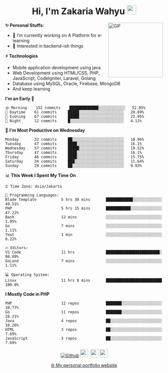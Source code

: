 <h1 align="center">Hi, I'm Zakaria Wahyu <img src="https://github.com/TheDudeThatCode/TheDudeThatCode/blob/master/Assets/Hi.gif" width="29px"></h1>

<img align="right" alt="GIF" height="175px" src="https://www.nayakapratama.co.id/wp-content/uploads/2019/07/Website-Maintenance.gif" />

**✨ Personal Stuffs:**
- 🔭 I’m currently working on A Platform for e-learning 
- 🌱 Interested in backend-ish things

**⚡ Technologies**
- Mobile application development using java
- Web Development using HTML/CSS, PHP, JavaScript, CodeIgniter, Laravel, Golang
- Database using MySQL, Oracle, Firebase, MongoDB
- And keep learning

<!--START_SECTION:waka-->
**I'm an Early 🐤** 

```text
🌞 Morning    152 commits    █████████████░░░░░░░░░░░░   52.05% 
🌆 Daytime    61 commits     █████░░░░░░░░░░░░░░░░░░░░   20.89% 
🌃 Evening    67 commits     █████░░░░░░░░░░░░░░░░░░░░   22.95% 
🌙 Night      12 commits     █░░░░░░░░░░░░░░░░░░░░░░░░   4.11%

```
📅 **I'm Most Productive on Wednesday** 

```text
Monday       32 commits     ██░░░░░░░░░░░░░░░░░░░░░░░   10.96% 
Tuesday      47 commits     ████░░░░░░░░░░░░░░░░░░░░░   16.1% 
Wednesday    57 commits     █████░░░░░░░░░░░░░░░░░░░░   19.52% 
Thursday     47 commits     ████░░░░░░░░░░░░░░░░░░░░░   16.1% 
Friday       46 commits     ████░░░░░░░░░░░░░░░░░░░░░   15.75% 
Saturday     34 commits     ███░░░░░░░░░░░░░░░░░░░░░░   11.64% 
Sunday       29 commits     ██░░░░░░░░░░░░░░░░░░░░░░░   9.93%

```


📊 **This Week I Spent My Time On** 

```text
⌚︎ Time Zone: Asia/Jakarta

💬 Programming Languages: 
Blade Template           5 hrs 30 mins       ████████████░░░░░░░░░░░░░   49.51% 
PHP                      5 hrs 15 mins       ███████████░░░░░░░░░░░░░░   47.22% 
Bash                     12 mins             ░░░░░░░░░░░░░░░░░░░░░░░░░   1.95% 
Go                       7 mins              ░░░░░░░░░░░░░░░░░░░░░░░░░   1.11% 
Text                     1 min               ░░░░░░░░░░░░░░░░░░░░░░░░░   0.22%

🔥 Editors: 
VS Code                  11 hrs              ████████████████████████░   98.89% 
GoLand                   7 mins              ░░░░░░░░░░░░░░░░░░░░░░░░░   1.11%

💻 Operating System: 
Linux                    11 hrs 8 mins       █████████████████████████   100.0%

```

**I Mostly Code in PHP** 

```text
PHP                      12 repos            ███████░░░░░░░░░░░░░░░░░░   30.77% 
Go                       11 repos            ███████░░░░░░░░░░░░░░░░░░   28.21% 
Java                     4 repos             ██░░░░░░░░░░░░░░░░░░░░░░░   10.26% 
HTML                     3 repos             ██░░░░░░░░░░░░░░░░░░░░░░░   7.69% 
JavaScript               3 repos             ██░░░░░░░░░░░░░░░░░░░░░░░   7.69%

```



<!--END_SECTION:waka-->

<p align="center">
<a href="https://github.com/zakariawahyu" target="_blank"><img alt="Github" src="https://img.shields.io/badge/GitHub-%2312100E.svg?&style=for-the-badge&logo=Github&logoColor=white" /></a>
<a href="https://www.twitter.com/_zakariawahyu"><img src="https://img.shields.io/badge/twitter-%231DA1F2.svg?&style=for-the-badge&logo=twitter&logoColor=white" height=25></a> 
<a href="https://www.linkedin.com/in/zakariawahyu"><img src="https://img.shields.io/badge/linkedin-%230077B5.svg?&style=for-the-badge&logo=linkedin&logoColor=white" height=25></a> 
<a href="https://www.instagram.com/_zakariawahyu"><img src="https://img.shields.io/badge/instagram-%23E4405F.svg?&style=for-the-badge&logo=instagram&logoColor=white" height=25></a></p>
<p align="center"><a href="https://www.zakariawahyu.com" target="_blank">🌐 My personal portfolio website</a></p>
